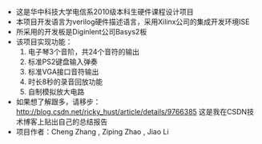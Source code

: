 + 这是华中科技大学电信系2010级本科生硬件课程设计项目
+ 本项目开发语言为verilog硬件描述语言，采用Xilinx公司的集成开发环境ISE
+ 所采用的开发板是Diginlent公司Basys2板
+ 该项目实现功能：
   1. 电子琴3个音阶，共24个音符的输出
   2. 标准PS2键盘输入弹奏
   3. 标准VGA接口音符输出
   4. 时长8秒的录音回放功能
   5. 自制模拟放大电路
+ 如果想了解跟多，请移步：
http://blog.csdn.net/ricky_hust/article/details/9766385
这是我在CSDN技术博客上贴出自己的总结报告
+ 项目作者：Cheng Zhang , Ziping Zhao , Jiao Li

